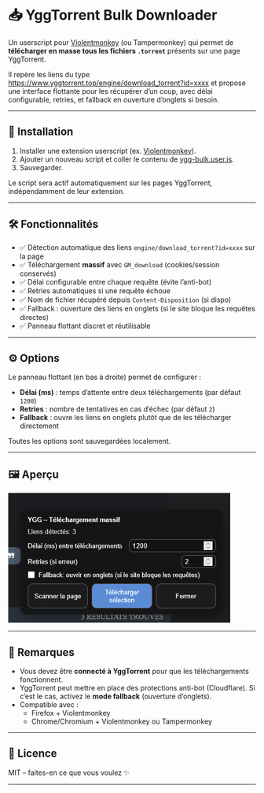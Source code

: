# 📥 YggTorrent Bulk Downloader

Un userscript pour [Violentmonkey](https://violentmonkey.github.io/) (ou Tampermonkey) qui permet de **télécharger en masse tous les fichiers `.torrent`** présents sur une page YggTorrent.  

Il repère les liens du type https://www.yggtorrent.top/engine/download_torrent?id=xxxx et propose une interface flottante pour les récupérer d’un coup, avec délai configurable, retries, et fallback en ouverture d’onglets si besoin.

---

## 🚀 Installation

1. Installer une extension userscript (ex. [Violentmonkey](https://violentmonkey.github.io/get-it/)).  
2. Ajouter un nouveau script et coller le contenu de [ygg-bulk.user.js](https://raw.githubusercontent.com/Aerya/yggtorrent-bulk-downloader/refs/heads/main/yggbulkdl.js).  
3. Sauvegarder.  

Le script sera actif automatiquement sur les pages YggTorrent, indépendamment de leur extension.  

---

## 🛠️ Fonctionnalités

- ✅ Détection automatique des liens `engine/download_torrent?id=xxxx` sur la page  
- ✅ Téléchargement **massif** avec `GM_download` (cookies/session conservés)  
- ✅ Délai configurable entre chaque requête (évite l’anti-bot)  
- ✅ Retries automatiques si une requête échoue  
- ✅ Nom de fichier récupéré depuis `Content-Disposition` (si dispo)  
- ✅ Fallback : ouverture des liens en onglets (si le site bloque les requêtes directes)  
- ✅ Panneau flottant discret et réutilisable  

---

## ⚙️ Options

Le panneau flottant (en bas à droite) permet de configurer :  
- **Délai (ms)** : temps d’attente entre deux téléchargements (par défaut `1200`)  
- **Retries** : nombre de tentatives en cas d’échec (par défaut `2`)  
- **Fallback** : ouvre les liens en onglets plutôt que de les télécharger directement  

Toutes les options sont sauvegardées localement.

---

## 🖼️ Aperçu

![Texte alternatif](https://raw.githubusercontent.com/Aerya/yggtorrent-bulk-downloader/refs/heads/main/YGG.png)

---

## 📌 Remarques

- Vous devez être **connecté à YggTorrent** pour que les téléchargements fonctionnent.  
- YggTorrent peut mettre en place des protections anti-bot (Cloudflare). Si c’est le cas, activez le **mode fallback** (ouverture d’onglets).  
- Compatible avec :  
  - Firefox + Violentmonkey  
  - Chrome/Chromium + Violentmonkey ou Tampermonkey  

---

## 📄 Licence

MIT – faites-en ce que vous voulez ✨  

---




